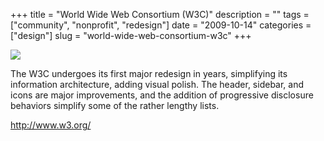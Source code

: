+++
title = "World Wide Web Consortium (W3C)"
description = ""
tags = ["community", "nonprofit", "redesign"]
date = "2009-10-14"
categories = ["design"]
slug = "world-wide-web-consortium-w3c"
+++


 

  <div id="screens-thumbs" class="clearfix">
    <div class="txt-center" id="design-submission"><a href="http://www.w3.org/"><img id='bluga-thumbnail-1911' class='bluga-thumbnail large' src='http://media.konigi.com/bluga/
wt4ad5bd549aa1a_0.jpg'/></a></div>  
  </div>   
<p>The W3C undergoes its first major redesign in years, simplifying its information architecture, adding visual polish. The header, sidebar, and icons are major improvements, and the addition of progressive disclosure behaviors simplify some of the rather lengthy lists.</p>
<p><a href="http://www.w3.org/">http://www.w3.org/</a></p>




